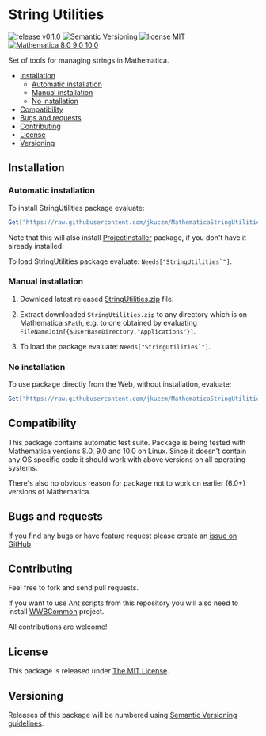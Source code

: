 # String Utilities

[![release v0.1.0](http://img.shields.io/badge/release-v0.1.0-orange.svg)](https://github.com/jkuczm/MathematicaStringUtilities/releases/latest)
[![Semantic Versioning](http://jkuczm.github.io/media/images/SemVer-2.0.0-brightgreen.svg)](http://semver.org/spec/v2.0.0.html)
[![license MIT](http://jkuczm.github.io/media/images/license-MIT-blue.svg)](https://github.com/jkuczm/MathematicaStringUtilities/blob/master/LICENSE)
[![Mathematica 8.0 9.0 10.0](http://jkuczm.github.io/media/images/Mathematica-8.0_9.0_10.0-brightgreen.svg)](#compatibility)


Set of tools for managing strings in Mathematica.


* [Installation](#installation)
    * [Automatic installation](#automatic-installation)
    * [Manual installation](#manual-installation)
    * [No installation](#no-installation)
* [Compatibility](#compatibility)
* [Bugs and requests](#bugs-and-requests)
* [Contributing](#contributing)
* [License](#license)
* [Versioning](#versioning)



## Installation


### Automatic installation

To install StringUtilities package evaluate:
```Mathematica
Get["https://raw.githubusercontent.com/jkuczm/MathematicaStringUtilities/master/BootstrapInstall.m"]
```

Note that this will also install
[ProjectInstaller](https://github.com/lshifr/ProjectInstaller) package, if you
don't have it already installed.

To load StringUtilities package evaluate: ``Needs["StringUtilities`"]``.


### Manual installation

1. Download latest released
   [StringUtilities.zip](https://github.com/jkuczm/MathematicaStringUtilities/releases/download/v0.1.0/StringUtilities.zip)
   file.

2. Extract downloaded `StringUtilities.zip` to any directory which is on
   Mathematica `$Path`, e.g. to one obtained by evaluating
   `FileNameJoin[{$UserBaseDirectory,"Applications"}]`.


3. To load the package evaluate: ``Needs["StringUtilities`"]``.


### No installation

To use package directly from the Web, without installation, evaluate:
```Mathematica
Get["https://raw.githubusercontent.com/jkuczm/MathematicaStringUtilities/master/StringUtilities/StringUtilities.m"]
```



## Compatibility

This package contains automatic test suite. Package is being tested with
Mathematica versions 8.0, 9.0 and 10.0 on Linux. Since it doesn't contain any
OS specific code it should work with above versions on all operating systems.

There's also no obvious reason for package not to work on earlier (6.0+)
versions of Mathematica.



## Bugs and requests

If you find any bugs or have feature request please create an
[issue on GitHub](https://github.com/jkuczm/MathematicaStringUtilities/issues).



## Contributing

Feel free to fork and send pull requests.

If you want to use Ant scripts from this repository you will also need to
install [WWBCommon](https://github.com/jkuczm/WWBCommon) project.

All contributions are welcome!



## License

This package is released under
[The MIT License](https://github.com/jkuczm/MathematicaStringUtilities/blob/master/LICENSE).



## Versioning

Releases of this package will be numbered using
[Semantic Versioning guidelines](http://semver.org/).
